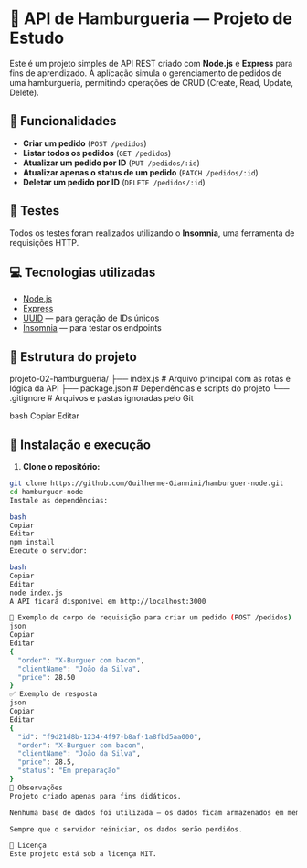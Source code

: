 # 🍔 API de Hamburgueria — Projeto de Estudo

Este é um projeto simples de API REST criado com **Node.js** e **Express** para fins de aprendizado. A aplicação simula o gerenciamento de pedidos de uma hamburgueria, permitindo operações de CRUD (Create, Read, Update, Delete).

## 🚀 Funcionalidades

- **Criar um pedido** (`POST /pedidos`)
- **Listar todos os pedidos** (`GET /pedidos`)
- **Atualizar um pedido por ID** (`PUT /pedidos/:id`)
- **Atualizar apenas o status de um pedido** (`PATCH /pedidos/:id`)
- **Deletar um pedido por ID** (`DELETE /pedidos/:id`)

## 🧪 Testes

Todos os testes foram realizados utilizando o **Insomnia**, uma ferramenta de requisições HTTP.

## 💻 Tecnologias utilizadas

- [Node.js](https://nodejs.org/)
- [Express](https://expressjs.com/)
- [UUID](https://www.npmjs.com/package/uuid) — para geração de IDs únicos
- [Insomnia](https://insomnia.rest/) — para testar os endpoints

## 📁 Estrutura do projeto

projeto-02-hamburgueria/
├── index.js # Arquivo principal com as rotas e lógica da API
├── package.json # Dependências e scripts do projeto
└── .gitignore # Arquivos e pastas ignoradas pelo Git

bash
Copiar
Editar

## 🔧 Instalação e execução

1. **Clone o repositório:**
```bash
git clone https://github.com/Guilherme-Giannini/hamburguer-node.git
cd hamburguer-node
Instale as dependências:

bash
Copiar
Editar
npm install
Execute o servidor:

bash
Copiar
Editar
node index.js
A API ficará disponível em http://localhost:3000

📌 Exemplo de corpo de requisição para criar um pedido (POST /pedidos)
json
Copiar
Editar
{
  "order": "X-Burguer com bacon",
  "clientName": "João da Silva",
  "price": 28.50
}
✅ Exemplo de resposta
json
Copiar
Editar
{
  "id": "f9d21d8b-1234-4f97-b8af-1a8fbd5aa000",
  "order": "X-Burguer com bacon",
  "clientName": "João da Silva",
  "price": 28.5,
  "status": "Em preparação"
}
📝 Observações
Projeto criado apenas para fins didáticos.

Nenhuma base de dados foi utilizada — os dados ficam armazenados em memória (em um array).

Sempre que o servidor reiniciar, os dados serão perdidos.

📄 Licença
Este projeto está sob a licença MIT.
